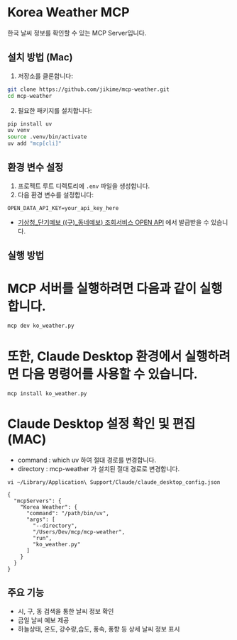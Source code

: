 # Korea Weather MCP

한국 날씨 정보를 확인할 수 있는 MCP Server입니다.


## 설치 방법 (Mac)

1. 저장소를 클론합니다:
```bash
git clone https://github.com/jikime/mcp-weather.git
cd mcp-weather
```

2. 필요한 패키지를 설치합니다:
```bash
pip install uv
uv venv
source .venv/bin/activate
uv add "mcp[cli]"
```

## 환경 변수 설정

1. 프로젝트 루트 디렉토리에 `.env` 파일을 생성합니다.
2. 다음 환경 변수를 설정합니다:

```
OPEN_DATA_API_KEY=your_api_key_here
```
* [기상청_단기예보 ((구)_동네예보) 조회서비스 OPEN API](https://www.data.go.kr/data/15084084/openapi.do) 에서 발급받을 수 있습니다.

## 실행 방법

# MCP 서버를 실행하려면 다음과 같이 실행합니다.
```bash
mcp dev ko_weather.py
```

# 또한, Claude Desktop 환경에서 실행하려면 다음 명령어를 사용할 수 있습니다.
```
mcp install ko_weather.py
```

# Claude Desktop 설정 확인 및 편집 (MAC)
- command : which uv 하여 절대 경로를 변경합니다.
- directory : mcp-weather 가 설치된 절대 경로로 변경합니다.
```
vi ~/Library/Application\ Support/Claude/claude_desktop_config.json

{
  "mcpServers": {
    "Korea Weather": {
      "command": "/path/bin/uv",
      "args": [
        "--directory",
        "/Users/Dev/mcp/mcp-weather",
        "run",
        "ko_weather.py"
      ]
    }
  }
}
```

## 주요 기능
- 시, 구, 동 검색을 통한 날씨 정보 확인
- 금일 날씨 예보 제공
- 하늘상태, 온도, 강수량,습도, 풍속, 풍향 등 상세 날씨 정보 표시
